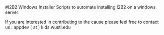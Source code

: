 #I2B2 Windows Installer
Scripts to automate installing I2B2 on a windows server

If you are interested in contributing to the cause please feel free to contact us : appdev ( at ) kids.wustl.edu